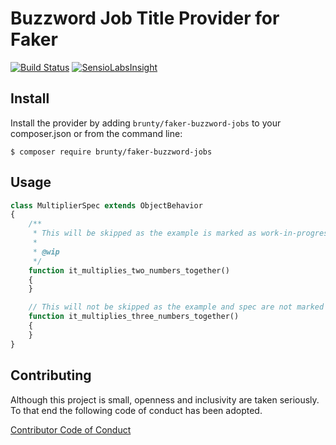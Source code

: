 Buzzword Job Title Provider for Faker
====================

[![Build Status](https://travis-ci.org/Brunty/faker-buzzword-job-titles.svg?branch=develop)](https://travis-ci.org/Brunty/faker-buzzword-job-titles)
[![SensioLabsInsight](https://insight.sensiolabs.com/projects/686edff0-47b0-413a-ad08-bedd66a7084e/mini.png)](https://insight.sensiolabs.com/projects/686edff0-47b0-413a-ad08-bedd66a7084e)


## Install
Install the provider by adding `brunty/faker-buzzword-jobs` to your composer.json or from the command line:

```
$ composer require brunty/faker-buzzword-jobs
```

## Usage

```php
class MultiplierSpec extends ObjectBehavior
{
    /**
     * This will be skipped as the example is marked as work-in-progress
     *
     * @wip
     */
    function it_multiplies_two_numbers_together()
    {
    }

    // This will not be skipped as the example and spec are not marked as work-in-progress
    function it_multiplies_three_numbers_together()
    {
    }
}
```


## Contributing

Although this project is small, openness and inclusivity are taken seriously. To that end the following code of conduct has been adopted.

[Contributor Code of Conduct](CONTRIBUTING.md)